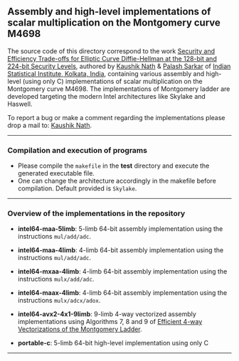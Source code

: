 ## Assembly and high-level implementations of scalar multiplication on the Montgomery curve M4698

The source code of this directory correspond to the work [Security and Efficiency Trade-offs for Elliptic Curve Diffie-Hellman
at the 128-bit and 224-bit Security Levels](https://eprint.iacr.org/2019/1259), authored by [Kaushik Nath](kaushikn_r@isical.ac.in) & [Palash Sarkar](palash@isical.ac.in) of [Indian Statistical Institute, Kolkata, India](https://www.isical.ac.in),
containing various assembly and high-level (using only C) implementations of scalar multiplication on the Montgomery curve M4698. The implementations of Montgomery ladder are developed targeting the modern Intel architectures like Skylake and Haswell.

To report a bug or make a comment regarding the implementations please drop a mail to: [Kaushik Nath](kaushikn_r@isical.ac.in).

---

### Compilation and execution of programs 
    
* Please compile the ```makefile``` in the **test** directory and execute the generated executable file. 
* One can change the architecture accordingly in the makefile before compilation. Default provided is ```Skylake```.
---

### Overview of the implementations in the repository

* **intel64-maa-5limb**: 5-limb 64-bit assembly implementation using the instructions ```mul/add/adc```.

* **intel64-maa-4limb**: 4-limb 64-bit assembly implementation using the instructions ```mul/add/adc```. 
  
* **intel64-mxaa-4limb**: 4-limb 64-bit assembly implementation using the instructions ```mulx/add/adc```.

* **intel64-maax-4limb**: 4-limb 64-bit assembly implementation using the instructions ```mulx/adcx/adox```.

* **intel64-avx2-4x1-9limb**: 9-limb 4-way vectorized assembly implementations using Algorithms 7, 8 and 9 of [Efficient 4-way Vectorizations of the Montgomery Ladder](https://eprint.iacr.org/2020/378.pdf).

* **portable-c**: 5-limb 64-bit high-level implementation using only C



---    
